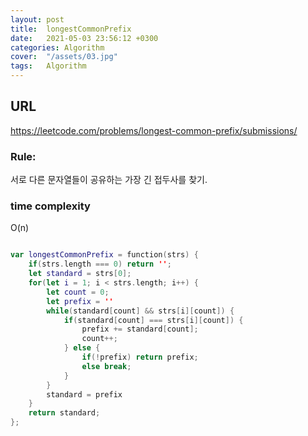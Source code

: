 ```yaml
---
layout: post
title:  longestCommonPrefix
date:   2021-05-03 23:56:12 +0300
categories: Algorithm
cover:  "/assets/03.jpg"
tags:   Algorithm
---
```


## URL
https://leetcode.com/problems/longest-common-prefix/submissions/

### Rule:
서로 다른 문자열들이 공유하는 가장 긴 접두사를 찾기.

### time complexity
O(n)


```swift

var longestCommonPrefix = function(strs) {
    if(strs.length === 0) return '';
    let standard = strs[0];
    for(let i = 1; i < strs.length; i++) {
        let count = 0;
        let prefix = ''
        while(standard[count] && strs[i][count]) {
            if(standard[count] === strs[i][count]) {
                prefix += standard[count];
                count++;
            } else {
                if(!prefix) return prefix;
                else break;
            }
        }
        standard = prefix
    }
    return standard;
};
```
